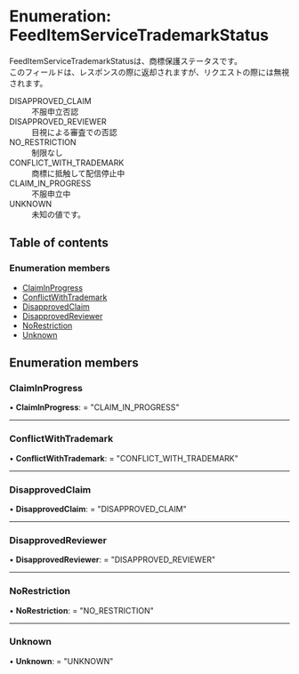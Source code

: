 # Enumeration: FeedItemServiceTrademarkStatus


<div lang=\"ja\">FeedItemServiceTrademarkStatusは、商標保護ステータスです。<br> このフィールドは、レスポンスの際に返却されますが、リクエストの際には無視されます。</div>  <dl class=term>   <dt class=\"term__item\">DISAPPROVED_CLAIM</dt>   <dd class=\"term__desc\"><span lang=\"ja\">不服申立否認</span></dd>   <dt class=\"term__item\">DISAPPROVED_REVIEWER</dt>   <dd class=\"term__desc\"><span lang=\"ja\">目視による審査での否認</span></dd>   <dt class=\"term__item\">NO_RESTRICTION</dt>   <dd class=\"term__desc\"><span lang=\"ja\">制限なし</span></dd>   <dt class=\"term__item\">CONFLICT_WITH_TRADEMARK</dt>   <dd class=\"term__desc\"><span lang=\"ja\">商標に抵触して配信停止中</span></dd>   <dt class=\"term__item\">CLAIM_IN_PROGRESS</dt>   <dd class=\"term__desc\"><span lang=\"ja\">不服申立中</span></dd>   <dt class=\"term__item\">UNKNOWN</dt>   <dd class=\"term__desc\"><span lang=\"ja\">未知の値です。</span></dd> </dl>

## Table of contents

### Enumeration members

- [ClaimInProgress](feeditemservicetrademarkstatus.md#claiminprogress)
- [ConflictWithTrademark](feeditemservicetrademarkstatus.md#conflictwithtrademark)
- [DisapprovedClaim](feeditemservicetrademarkstatus.md#disapprovedclaim)
- [DisapprovedReviewer](feeditemservicetrademarkstatus.md#disapprovedreviewer)
- [NoRestriction](feeditemservicetrademarkstatus.md#norestriction)
- [Unknown](feeditemservicetrademarkstatus.md#unknown)

## Enumeration members

### ClaimInProgress

• **ClaimInProgress**: = "CLAIM\_IN\_PROGRESS"

___

### ConflictWithTrademark

• **ConflictWithTrademark**: = "CONFLICT\_WITH\_TRADEMARK"

___

### DisapprovedClaim

• **DisapprovedClaim**: = "DISAPPROVED\_CLAIM"

___

### DisapprovedReviewer

• **DisapprovedReviewer**: = "DISAPPROVED\_REVIEWER"

___

### NoRestriction

• **NoRestriction**: = "NO\_RESTRICTION"

___

### Unknown

• **Unknown**: = "UNKNOWN"
